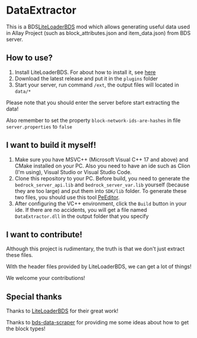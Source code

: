 # DataExtractor

This is a BDS[LiteLoaderBDS]() mod which allows generating useful data used in Allay Project (such as block_attributes.json and item_data.json) from BDS server.

## How to use?

1. Install LiteLoaderBDS. For about how to install it, see [here](https://github.com/LiteLDev/LiteLoaderBDS)
2. Download the latest release and put it in the ```plugins``` folder
3. Start your server, run command ```/ext```, the output files will located in ```data/*```

Please note that you should enter the server before start extracting the data!

Also remember to set the property ```block-network-ids-are-hashes``` in file ```server.properties``` to ```false```

## I want to build it myself!

1. Make sure you have MSVC++ (Microsoft Visual C++ 17 and above) and CMake installed on your PC. Also you need to have an ide such as Clion (I'm using), Visual Studio or Visual Studio Code.
2. Clone this repository to your PC. Before build, you need to generate the ```bedrock_server_api.lib``` and ```bedrock_server_var.lib``` yourself (because they are too large) and put them into ```SDK/lib``` folder. To generate these two files, you should use this tool [PeEditor](https://github.com/LiteLDev/LiteLoaderBDS/blob/adaptation/1.20.0/Tools/PeEditor.exe).
3. After configuring the VC++ environment, click the ```Build``` button in your ide. If there are no accidents, you will get a file named ```DataExtractor.dll``` in the output folder that you specify

## I want to contribute!

Although this project is rudimentary, the truth is that we don't just extract these files. 

With the header files provided by LiteLoaderBDS, we can get a lot of things! 

We welcome your contributions!

## Special thanks

Thanks to [LiteLoaderBDS](https://github.com/LiteLDev/LiteLoaderBDS) for their great work!

Thanks to [bds-data-scraper](https://github.com/Creeperface01/bds-data-scraper) for providing me some ideas about how to get the block types!

